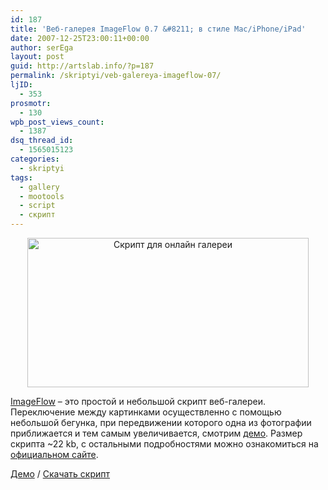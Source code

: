 ```yaml
---
id: 187
title: 'Веб-галерея ImageFlow 0.7 &#8211; в стиле Mac/iPhone/iPad'
date: 2007-12-25T23:00:11+00:00
author: serEga
layout: post
guid: http://artslab.info/?p=187
permalink: /skriptyi/veb-galereya-imageflow-07/
ljID:
  - 353
prosmotr:
  - 130
wpb_post_views_count:
  - 1387
dsq_thread_id:
  - 1565015123
categories:
  - skriptyi
tags:
  - gallery
  - mootools
  - script
  - скрипт
---
```

<p style="text-align: center">
  <img src="{{site.img_cdn}}/imageflowae7.jpg" alt="Скрипт для онлайн галереи" title="imageflowae7" width="450" height="239" class="alignnone size-full wp-image-2375" />
</p>

[ImageFlow](http://194.95.111.244/~countzero/scripts/_myImageFlow/) &#8211; это простой и небольшой скрипт веб-галереи. Переключение между картинками осуществленно с помощью небольшой бегунка, при передвижении которого одна из фотографии приближается и тем самым увеличивается, смотрим [демо](http://194.95.111.244/~countzero/myCMS/index.php?c_id=5&s_id=21#Demo). Размер скрипта ~22 kb, с остальными подробностями можно ознакомиться на [официальном сайте](http://194.95.111.244/~countzero/myCMS/index.php?c_id=5&s_id=21).

<a href="http://194.95.111.244/~countzero/scripts/_myImageFlow/" target="_blank">Демо</a> / [Скачать скрипт](http://194.95.111.244/~countzero/myCMS/index.php?c_id=5&s_id=21)